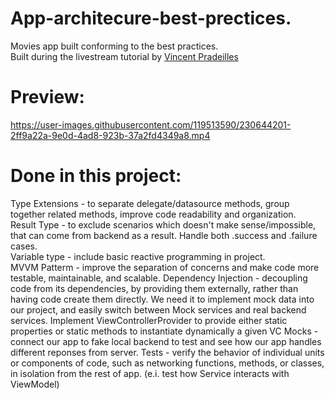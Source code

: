 # App-architecure-best-prectices.
Movies app built conforming to the best practices.  
Built during the livestream tutorial by [Vincent Pradeilles](https://www.youtube.com/live/_HL-Jz6Stic?feature=share) 
# Preview:
https://user-images.githubusercontent.com/119513590/230644201-2ff9a22a-9e0d-4ad8-923b-37a2fd4349a8.mp4
# Done in this project:
Type Extensions - to separate delegate/datasource methods, group together related methods, improve code readability and organization.  
Result Type - to exclude scenarios which doesn't make sense/impossible, that can come from backend as a result. Handle both .success and .failure cases.  
Variable type - include basic reactive programming in project.  
MVVM Patterm -  improve the separation of concerns and make code more testable, maintainable, and scalable.
Dependency Injection -  decoupling  code from its dependencies, by providing them externally, rather than having code create them directly. We need it
to implement mock data into our project, and easily switch between Mock services and real backend services. Implement ViewControllerProvider
to provide either static properties or static methods to instantiate dynamically a given VC 
Mocks - connect our app to fake local backend to test and see how our app handles different reponses from server.
Tests - verify the behavior of individual units or components of code, such as networking functions, methods, or classes, in isolation from the rest of app.
(e.i. test how Service interacts with ViewModel)



